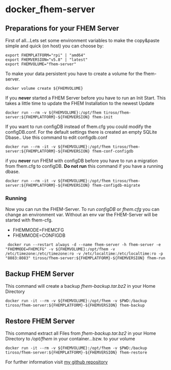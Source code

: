 # docker_fhem-server
## Preparations for your FHEM Server
First of all...Lets set some environment variables to make the copy&paste simple and quick (on host)
you can choose by:
```
export FHEMPLATFORM="rpi" | "amd64"
export FHEMVERSION="v5.8" | "latest"
export FHEMVOLUME="fhem-server"
```
To make your data persistent you have to create a volume for the fhem-server.
```
docker volume create ${FHEMVOLUME}
```
If you __never__ started a FHEM Server before you have to run an Init Start. This takes a little time to update the FHEM Installation to the newest Update
```
docker run --rm -v ${FHEMVOLUME}:/opt/fhem tiroso/fhem-server:${FHEMPLATFORM}-${FHEMVERSION} fhem-init
```
If you want to run configDB instead of fhem.cfg you could modify the configDB.conf. For the default settings there is created an empty SQLite Dbase.. Use this command to edit configdb.conf
```
docker run --rm -it -v ${FHEMVOLUME}:/opt/fhem tiroso/fhem-server:${FHEMPLATFORM}-${FHEMVERSION} fhem-conf-configdb
```
if you __never__ run FHEM with configDB before you have to run a migration from fhem.cfg to configDB. __Do not run__ this command if you have a running dbase.
```
docker run --rm -it -v ${FHEMVOLUME}:/opt/fhem tiroso/fhem-server:${FHEMPLATFORM}-${FHEMVERSION} fhem-configdb-migrate
```
### Running
Now you can run the FHEM-Server.
To run _configDB_ or _fhem.cfg_ you can change an environment var. Without an env var the FHEM-Server will be started with fhem-cfg.
* FHEMMODE=FHEMCFG
* FHEMMODE=CONFIGDB
```
 docker run --restart always -d --name fhem-server -h fhem-server -e "FHEMMODE=FHEMCFG" -v ${FHEMVOLUME}:/opt/fhem -v /etc/timezone:/etc/timezone:ro -v /etc/localtime:/etc/localtime:ro -p "8083:8083" tiroso/fhem-server:${FHEMPLATFORM}-${FHEMVERSION} fhem-run
 ```
## Backup FHEM Server
This command will create a backup _fhem-backup.tar.bz2_ in your Home Directory
```
docker run -it --rm -v ${FHEMVOLUME}:/opt/fhem -v $PWD:/backup tiroso/fhem-server:${FHEMPLATFORM}-${FHEMVERSION} fhem-backup
```
## Restore FHEM Server
This command extract all Files from _fhem-backup.tar.bz2_ in your Home Directory to _/opt/fhem_ in your container...bzw. to your volume
```
docker run -it --rm -v ${FHEMVOLUME}:/opt/fhem -v $PWD:/backup tiroso/fhem-server:${FHEMPLATFORM}-${FHEMVERSION} fhem-restore
```
For further information visit [my github repository](https://github.com/tiroso/docker_fhem-server)
